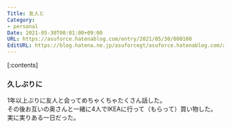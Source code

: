 ```yaml
---
Title: 友人と
Category:
- personal
Date: 2021-05-30T00:01:00+09:00
URL: https://asuforce.hatenablog.com/entry/2021/05/30/000100
EditURL: https://blog.hatena.ne.jp/asuforcegt/asuforce.hatenablog.com/atom/entry/26006613770176393
---
```


[:contents]

### 久しぶりに

1年以上ぶりに友人と会ってめちゃくちゃたくさん話した。  
その後お互いの奥さんと一緒に4人でIKEAに行って（もらって）買い物した。  
実に実りある一日だった。


